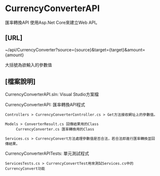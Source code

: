 # CurrencyConverterAPI
匯率轉換API
使用Asp.Net Core來建立Web API。

[URL]
- 
~/api/CurrencyConverter?source={source}&target={target}&amount={amount}

大括號為欲輸入的參數值

[檔案說明]
-
CurrencyConverterAPI.sln: Visual Studio方案檔

CurrencyConverterAPI: 匯率轉換API程式
	
	Controllers > CurrencyConverterController.cs > Get方法接收網址上的參數值。
 
 	Models > ConverterResult.cs 回傳結果用的Class
  		 CurrencyConverter.cs 匯率轉換用的Class
     	
	Services.cs > CurrencyConvert方法處理參數值是否合法，若合法即進行匯率轉換並回傳結果。
    
CurrencyConverterAPITests: 單元測試程式
	
	ServicesTests.cs > CurrencyConvertTest用來測試Services.cs中的CurrencyConvert功能
